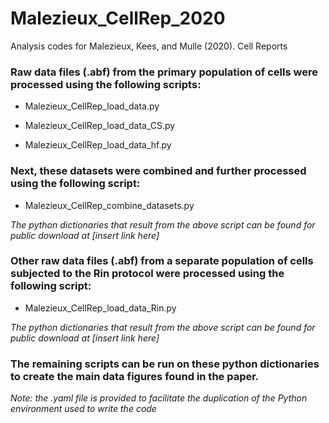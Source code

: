 # Malezieux_CellRep_2020

Analysis codes for Malezieux, Kees, and Mulle (2020). Cell Reports

### Raw data files (.abf) from the primary population of cells were processed using the following scripts:

* Malezieux_CellRep_load_data.py

* Malezieux_CellRep_load_data_CS.py

* Malezieux_CellRep_load_data_hf.py

### Next, these datasets were combined and further processed using the following script:

* Malezieux_CellRep_combine_datasets.py

*The python dictionaries that result from the above script can be found for public download at [insert link here]*

### Other raw data files (.abf) from a separate population of cells subjected to the Rin protocol were processed using the following script:

* Malezieux_CellRep_load_data_Rin.py

*The python dictionaries that result from the above script can be found for public download at [insert link here]*

### The remaining scripts can be run on these python dictionaries to create the main data figures found in the paper.

*Note: the .yaml file is provided to facilitate the duplication of the Python environment used to write the code*

